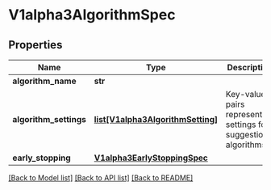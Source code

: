 # V1alpha3AlgorithmSpec

## Properties
Name | Type | Description | Notes
------------ | ------------- | ------------- | -------------
**algorithm_name** | **str** |  | [optional] 
**algorithm_settings** | [**list[V1alpha3AlgorithmSetting]**](V1alpha3AlgorithmSetting.md) | Key-value pairs representing settings for suggestion algorithms. | 
**early_stopping** | [**V1alpha3EarlyStoppingSpec**](V1alpha3EarlyStoppingSpec.md) |  | [optional] 

[[Back to Model list]](../README.md#documentation-for-models) [[Back to API list]](../README.md#documentation-for-api-endpoints) [[Back to README]](../README.md)


